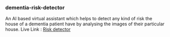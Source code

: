 ### dementia-risk-detector

An AI based virtual assistant which helps to detect any kind of risk the house of a dementia patient have by analysing the images of their particular house.
Live Link : [Risk detector](https://dementia-risk-detector.streamlit.app/)

